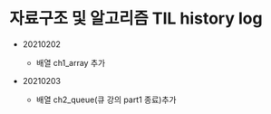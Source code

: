 # 자료구조 및 알고리즘 TIL history log

- 20210202 
  - 배열 ch1_array 추가

- 20210203 
  - 배열 ch2_queue(큐 강의 part1 종료)추가